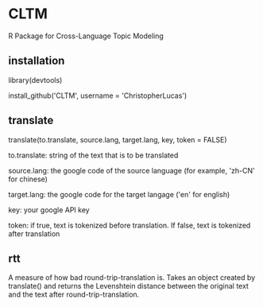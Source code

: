 CLTM
====

R Package for Cross-Language Topic Modeling

installation
-
library(devtools)

install_github('CLTM', username = 'ChristopherLucas')


translate
-

translate(to.translate, source.lang, target.lang, key, token = FALSE)

to.translate: string of the text that is to be translated

source.lang: the google code of the source language (for example, 'zh-CN' for chinese)

target.lang: the google code for the target langage ('en' for english)

key: your google API key

token: if true, text is tokenized before translation. If false, text is tokenized after translation

rtt
-

A measure of how bad round-trip-translation is. Takes an object created by translate() and returns the Levenshtein distance between the original text and the text after round-trip-translation.
